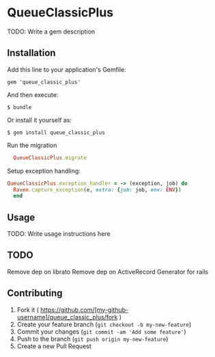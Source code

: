 # QueueClassicPlus

TODO: Write a gem description

## Installation

Add this line to your application's Gemfile:

    gem 'queue_classic_plus'

And then execute:

    $ bundle

Or install it yourself as:

    $ gem install queue_classic_plus

Run the migration

```ruby
  QueueClassicPlus.migrate
```

Setup exception handling:

```ruby
QueueClassicPlus.exception_handler = -> (exception, job) do
  Raven.capture_exception(e, extra: {job: job, env: ENV})
  end
```

## Usage

TODO: Write usage instructions here

## TODO

Remove dep on librato
Remove dep on ActiveRecord
Generator for rails

## Contributing

1. Fork it ( https://github.com/[my-github-username]/queue_classic_plus/fork )
2. Create your feature branch (`git checkout -b my-new-feature`)
3. Commit your changes (`git commit -am 'Add some feature'`)
4. Push to the branch (`git push origin my-new-feature`)
5. Create a new Pull Request
